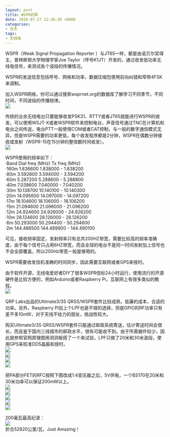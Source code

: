 ```yaml
---
layout: post
title: WSPR初探
date: 2016-07-27 12:36:36 +0800
categories:
- 日志
tags:
- 无线电
---
```



WSPR（Weak Signal Propagation Reporter ）与JT65一样，都是由诺贝尔奖得主，普林斯顿大学物理学家Joe Taylor（呼号K1JT）开发的，通过收发低功率无线电信号，来测试各个波段的传播情况。    

WSPR的发送信息包括呼号、网格和功率，数据压缩包使用前向纠错和窄带4FSK来调制。    

加入WSPR网络，你可以通过搜索wsprnet.org的数据库了解学习不同季节，不同时间，不同波段的传播规律。    
![](https://github.com/bh3nvn/bh3nvn.github.io/raw/master/image/2016/2016-07-27-00.jpg)       

传统的业余无线电台只要能够收发PSK31、RTTY或者JT65就能进行WSPR的收发，可以使用WSJT-X或者WSPR软件来控制电台，声音信号通过TNC在计算机和电台之间传送，电台PTT一般使用COM或者CAT控制，与一般的数字通信模式无异。但是WSPR需要的功率更低，每个收发程序都是2分钟，WSPR在偶数分钟接收或发射（WSPR-15在15分钟的整倍数时间收发）。  
![](https://github.com/bh3nvn/bh3nvn.github.io/raw/master/image/2016/2016-07-27-02.jpg)       

WSPR使用的频率如下：    
·Band Dial freq (MHz) Tx freq (MHz)    
·160m 1.836600 1.838000 - 1.838200    
·80m 3.592600 3.594000 - 3.594200    
·60m 5.287200 5.288600 - 5.288800    
·40m	7.038600 7.040000 - 7.040200    
·30m 10.138700 10.140100 - 10.140300    
·20m 14.095600 14.097000 - 14.097200    
·17m 18.104600 18.106000 - 18.106200    
·15m 21.094600 21.096000 - 21.096200     
·12m 24.924600	24.926000 - 24.926200    
·10m 28.124600	28.126000 - 28.126200    
·6m 50.293000	50.294400 - 50.294600    
·2m 144.488500	144.489900 - 144.490100    

可见，接收频率固定，发射频率只有总共200HZ带宽，需要比较高的频率准确度，由于每个信号只占用6HZ带宽，而且全球的电台不是同一时间发射加上信号也不会全部覆盖，所以200Hz带宽一般是够用的。    

WSPR需要收发信机准确的时间同步，因此需要互联网或者GPS来授时。    

由于软件开源，无线电爱好者DIY了很多WSPR信标24小时运行，使用流行的开源硬件是比较方便的，例如Arduino或者Raspberry Pi，互联网上有很多类似的教程。    
![](https://github.com/bh3nvn/bh3nvn.github.io/raw/master/image/2016/2016-07-27-05.jpg)       

QRP Labs出品的Ultimate3/3S QRSS/WSPR套件比较成熟，低廉的成本，合适的功率。另外，Raspberry Pi加上个LPF也是不错的选择，但是GPIO的RF功率只有差不多10mW，对于天线不给力的朋友，挑战性较大。

购买Ultimate3/3S QRSS/WSPR套件只能通过邮政系统寄送，估计寄送时间会很长，而且鉴于国内三线城市的邮政水平，很有可能收不到。由于所需器件较少，因此就参照官网原理图用洞洞板搭了一个来试验，LPF只做了20米和30米波段，使用GPS来校准DDS晶振和授时。      
![](https://github.com/bh3nvn/bh3nvn.github.io/raw/master/image/2016/2016-07-27-01.JPG)     
![](https://github.com/bh3nvn/bh3nvn.github.io/raw/master/image/2016/2016-07-27-03.JPG)      
![](https://github.com/bh3nvn/bh3nvn.github.io/raw/master/image/2016/2016-07-27-04.JPG)      
![](https://github.com/bh3nvn/bh3nvn.github.io/raw/master/image/2016/2016-07-27-06.JPG)     

把PA部分FET的RFC按照下图改成1:4变压器之后，5V供电，一个BS170在20米和30米功率可以保证200mW以上。    
![](https://github.com/bh3nvn/bh3nvn.github.io/raw/master/image/2016/2016-07-27-10.jpg)     		
![](https://github.com/bh3nvn/bh3nvn.github.io/raw/master/image/2016/2016-07-27-09.jpg)      
![](https://github.com/bh3nvn/bh3nvn.github.io/raw/master/image/2016/2016-07-27-11.jpg)    
![](https://github.com/bh3nvn/bh3nvn.github.io/raw/master/image/2016/2016-07-27-12.jpg)      
![](https://github.com/bh3nvn/bh3nvn.github.io/raw/master/image/2016/2016-07-27-13.jpg)      

200毫瓦最高纪录：      
![](https://github.com/bh3nvn/bh3nvn.github.io/raw/master/image/2016/2016-07-27-08.jpg)      
折合52820公里/瓦，Just Amazing！    
